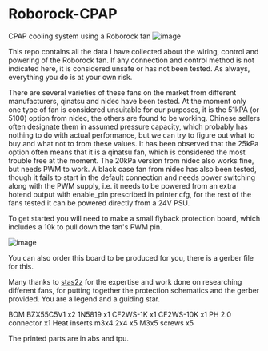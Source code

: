 # Roborock-CPAP
CPAP cooling system using a Roborock fan
![image](https://user-images.githubusercontent.com/121378039/209463936-7d26f6cb-ce1e-449f-b166-296438bd0f6a.png)

This repo contains all the data I have collected about the wiring, control and powering of the Roborock fan. If any connection and control method is not indicated here, it is considered unsafe or has not been tested. As always, everything you do is at your own risk.

There are several varieties of these fans on the market from different manufacturers, qinatsu and nidec have been tested. At the moment only one type of fan is considered unsuitable for our purposes, it is the 51kPA (or 5100) option from nidec, the others are found to be working. Chinese sellers often designate them in assumed pressure capacity, which probably has nothing to do with actual performance, but we can try to figure out what to buy and what not to from these values. It has been observed that the 25kPa option often means that it is a qinatsu fan, which is considered the most trouble free at the moment. The 20kPa version from nidec also works fine, but needs PWM to work. A black case fan from nidec has also been tested, though it fails to start in the default connection and needs power switching along with the PWM supply, i.e. it needs to be powered from an extra hotend output with enable_pin prescribed in printer.cfg, for the rest of the fans tested it can be powered directly from a 24V PSU.

To get started you will need to make a small flyback protection board, which includes a 10k to pull down the fan's PWM pin. 

![image](https://user-images.githubusercontent.com/121378039/209463332-eb5e78bd-5d68-430a-9899-52e133a1f721.png)

You can also order this board to be produced for you, there is a gerber file for this.

Many thanks to [stas2z](https://github.com/stas2z) for the expertise and work done on researching different fans, for putting together the protection schematics and the gerber provided. You are a legend and a guiding star.

BOM
BZX55C5V1 x2
1N5819 x1
CF2WS-1K x1
CF2WS-10K x1
PH 2.0 connector x1
Heat inserts m3x4.2x4 x5
M3x5 screws x5

The printed parts are in abs and tpu.

